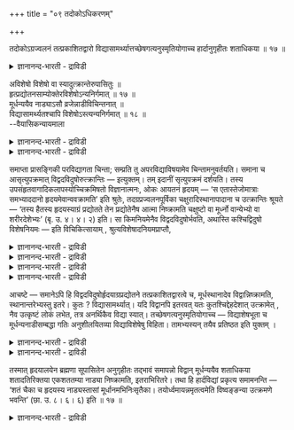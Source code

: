 +++
title = "०९ तदोकोऽधिकरणम्"

+++

तदोकोऽग्रज्वलनं तत्प्रकाशितद्वारो विद्यासामर्थ्यात्तच्छेषगत्यनुस्मृतियोगाच्च हार्दानुगृहीतः शताधिकया ॥ १७ ॥  
<details><summary>ज्ञानानन्द-भारती - द्राविडी</summary>

तदोगोक्रज्वलनम् तत्प्रगासिदत्वारो वित्यासामर्त्यात्तच्चे षगत्यनुस्म्रुदि योगाच्च हार्दाऩुक्रुहीद: सदादिगया ॥ १७ ॥
</details>

अविशेषो विशेषो वा स्यादुत्क्रान्तेरुपासितुः ॥  
हृत्प्रद्योतनसाम्योक्तेरविशेषोऽन्यनिर्गमात् ॥ १७ ॥  
मूर्धन्ययैव नाड्याऽसौ व्रजेन्नाडीविचिन्तनात् ॥  
विद्यासामर्थ्यतश्चापि विशेषोऽस्त्यन्यनिर्गमात् ॥ १८ ॥  
--वैयासिकन्यायमाला

<details><summary>ज्ञानानन्द-भारती - द्राविडी</summary>

उबासगऩुडैय उत्किरान्दियिल् वित्यासम् इल्लै या? अल्लदु वित्यासम् उण्डा? ह्रुदयम् पिरगासिक्कुम् ऎऩ्बदिल् समाऩत् तऩ्मै सॊल्वदाल्, मऱ्ऱवरिऩ् उत्किरान्दियिलिरुन्दु वित्यासम् किडैयादु।
</details>

<details><summary>ज्ञानानन्द-भारती - द्राविडी</summary>

सिरसिलुळ्ळ नाडि वऴियागत्ताऩ् इवऩ् पोगिऱाऩ्। नाडियैये सिन्दऩै सॆय्ददिऩालुम् उबासऩैयिऩ् सक्तियि ऩालुम्, मऱ्ऱवर् उत्किरान्दियिलिरुन्दु वित्यासम् उण्डु,
</details>

समाप्ता प्रासङ्गिकी परविद्यागता चिन्ता; सम्प्रति तु अपरविद्याविषयामेव चिन्तामनुवर्तयति। समाना च आसृत्युपक्रमात् विद्वदविदुषोरुत्क्रान्तिः — इत्युक्तम्। तम् इदानीं सृत्युपक्रमं दर्शयति। तस्य उपसंहृतवागादिकलापस्योच्चिक्रमिषतो विज्ञानात्मनः, ओकः आयतनं हृदयम् — ‘स एतास्तेजोमात्राः समभ्याददानो हृदयमेवान्ववक्रामति’ इति श्रुतेः, तदग्रप्रज्वलनपूर्विका चक्षुरादिस्थानापादाना च उत्क्रान्तिः श्रूयते — ‘तस्य हैतस्य हृदयस्याग्रं प्रद्योतते तेन प्रद्योतेनैष आत्मा निष्क्रामति चक्षुष्टो वा मूर्ध्नो वान्येभ्यो वा शरीरदेशेभ्यः’ (बृ. उ. ४। ४। २) इति। सा किमनियमेनैव विद्वदविदुषोर्भवति, अथास्ति कश्चिद्विदुषो विशेषनियमः — इति विचिकित्सायाम् , श्रुत्यविशेषादनियमप्राप्तौ,

<details><summary>ज्ञानानन्द-भारती - द्राविडी</summary>

(उबासगऩ्, उबासऩै सॆय्यादवऩ् इव्विरु वर्गळिऩ् उत्क्रान्दियुम् ऒरे मादिरिया अल्लदु वित्यासमुण्डा ऎऩ्ऱु सन्देहम्। हिरुदयत्तिऩ् नुऩियिल् पिरगासम् इरुवरुक्कुम् सममायिरुप्पदाल् उत्क्रान्दियुम् समम्दाऩ् ऎऩ्ऱु पूर्वबक्षम्।
</details>

<details><summary>ज्ञानानन्द-भारती - द्राविडी</summary>

उबासगऩ्, उबासऩा पलत्तालुम् सिरस्सिलुळ्ळ सुषुम्ऩा नाडि वऴियाग सॆल्वदै तियाऩिप्पदालुम् उत्तम लोगत्तै अडैवदऱ्काग सुषुम्ऩा नाडि वऴियागच् चॆल्गिऱाऩ्। मऱ्ऱवर्गळ् वेऱु नाडिगळ् वऴियागच् चॆल्गिऱार्गळ् ऎऩ्ऱु विसेषमिरुक्किऱदु ऎऩ्ऱु सित्तान्दम्)।
</details>

<details><summary>ज्ञानानन्द-भारती - द्राविडी</summary>

मत्तियिल् वन्द परवित्यै विषयमाऩ सिन्दऩै मुडिन्दुविट्टदु। इप्पॊऴुदो, अबरवित्या विषयमाग वुळ्ळ सिन्दऩैयैये तॊडर्गिऱार्। मार्क्कत्तिऩ्दुवक्कम् वरैयिल् वित्वाऩुक्कुम् वित्वाऩल्लाद वऩुक्कुम् वॆळिक्किळम्बुवदु समाऩम् ऎऩ्ऱु सॊल्लप् पट्टदु; इप्पॊऴुदु अन्द मार्क्कत्तिऩ् तुवक्कत्तैक् काट्टुगिऱार्; अडङ्गिविट्ट वाक् मुदलिय कूट्टमुळ्ळव ऩाय् वॆळिक्किळम्बविरुक्कुम् अन्द विक्ञाऩात्माविऱ्कु (जीवऩुक्कु) इरुप्पिडम्, इरुक्कुम् इडम्, ह्रुदयम् 'अवऩ् इन्द तेजोमात्तिरैगळै नऩ्गु ऎडुत्तुक् कॊण्डु ह्रुदयत्तैये अडैगिऱाऩ्” ऎऩ्ऱु सुरुदियिरुप्पदिऩाल् अदऩुडैय नुऩि ज्वलिप्पदै मुऩ्ऩिट्टुक् कॊण्डु कण् मुदलिय स्ताऩङ्गळि लिरुन्दु मेल् किळम्बुदल् सॊल्लप्पडुगिऱदु। “अन्द इवऩुडैय ह्रुदयत्तिऩ् नुऩि ज्वलिक्किऱदु। अन्द वॆळिच्चत्तिऩाल् इन्द आत्मा कण् वऴियागवो, सिरस् वऴियागवो, वेऱु सरीर तेसत्तिलिरुन्दो किळम्बु किऱाऩ्” (पिरुहत्।IV-४-२) ऎऩ्ऱु। अदु नियममिल्लामल् उबासगऩ्, उबासगऩल्लादवऩ् इरुवरुक्कुमे एऱ्पडुगिऱदा, अल्लदु उबासगऩुक्कु एदेऩुम् विसेष नियमम् उण्डा ऎऩ्ऱु सन्देहम् वरुम्बोदु।
</details>

<details><summary>ज्ञानानन्द-भारती - द्राविडी</summary>

पूर्वबक्षम् : सुरुदियिल् विसेषमिल्लाददिऩाल् नियममिल्लै।
</details>

आचष्टे — समानेऽपि हि विद्वदविदुषोर्हृदयाग्रप्रद्योतने तत्प्रकाशितद्वारत्वे च, मूर्धस्थानादेव विद्वान्निष्क्रामति, स्थानान्तरेभ्यस्तु इतरे। कुतः ? विद्यासामर्थ्यात्। यदि विद्वानपि इतरवत् यतः कुतश्चिद्देहदेशात् उत्क्रामेत् , नैव उत्कृष्टं लोकं लभेत, तत्र अनर्थिकैव विद्या स्यात्। तच्छेषगत्यनुस्मृतियोगाच्च — विद्याशेषभूता च मूर्धन्यनाडीसम्बद्धा गतिः अनुशीलयितव्या विद्याविशेषेषु विहिता। तामभ्यस्यन् तयैव प्रतिष्ठत इति युक्तम् ।

<details><summary>ज्ञानानन्द-भारती - द्राविडी</summary>

सित्तान्दम्: ऎऩ्ऱु एऱ्पडुम्बोदु सॊल्गिऱार्। उबासगऩुक्कुम्, उबासगऩल्लादवऩुक्कुम् ह्रुदयत् तिऩ् नुऩि ज्वलिप्पदु, अदिऩाल् पिरगासप्पडुत्तप्पडुम् वऴियैयुडैयदु, ऎऩ्बदु (इरण्डुम्) समाऩमायिरुन्द पोदिलुम्गूड, सिरस् ऎऩ्ऱ इडत्तिलिरुन्दुदाऩ् उबासगऩ् वॆळिक्किळम्बुगिऱाऩ्, मऱ्ऱवर्गळो वेऱु इडङ्गळिलिरुन्दु। एऩ्? वित्यैयिऩ् सामर्त्तियत्तिऩाल्, उबासगऩुक्कुम्गूड मऱ्ऱवर्गळैप्पोल एदेऩुमॊरु तेग तेसत्तिलिरुन्दु पुऱप्पडुवाऩागिल् मेलाऩ लोगत्तै अडैयवे माट्टाऩ्। अप्पडियिरुन्दाल्, उबासऩम् पिरयोजऩमऱ्ऱदागवे पोय्विडुम्।
</details>

<details><summary>ज्ञानानन्द-भारती - द्राविडी</summary>

अदऩुडैय अङ्गमाऩ कदियिऩ् निऩैप्पु इरुप्पदिऩालुम्, वित्यैक्कु अङ्गमायुळ्ळ सिरसिलुळ्ळ नाडी सम्बन्दमाऩ कदियुम् पऱ्पल वित्यैगळिल् तियाऩिक्कवेण्डियदाग विदिक्कप्पट्टिरुक्किऱदु। अदै अप्यासम् सॆय्गिऱवऩ् अन्द वऴियागवे पुऱप्पडु किऱाऩ् ऎऩ्बदु न्यायमागुम्।
</details>

तस्मात् हृदयालयेन ब्रह्मणा सूपासितेन अनुगृहीतः तद्भावं समापन्नो विद्वान् मूर्धन्ययैव शताधिकया शतादतिरिक्तया एकशततम्या नाड्या निष्क्रामति, इतराभिरितरे। तथा हि हार्दविद्यां प्रकृत्य समामनन्ति — ‘शतं चैका च हृदयस्य नाड्यस्तासां मूर्धानमभिनिःसृतैका। तयोर्ध्वमायन्नमृतत्वमेति विष्वङ्ङन्या उत्क्रमणे भवन्ति’ (छा. उ. ८। ६। ६) इति ॥ १७ ॥

<details><summary>ज्ञानानन्द-भारती - द्राविडी</summary>

आगैयाल् ह्रुदयत्तिल् कुडिगॊण्डिरुक्कुम्, नऩ्गु उबासिक्कप्पट्ट, पिरह्मत्तिऩाल् अऩुक्रहिक्कप् पट्टवऩाय्, अदऩ् स्वरूबत्तै अडैन्दवऩाय्, वित्वाऩ् सिरस्सिले उळ्ळ नूऱ्ऱुक्कु अदिगमाऩ, नूऱ्ऱुक्कु मेलाऩ, नूऱ्ऱियॊऩ्ऱावदु नाडी वऴियाग वॆळिक्किळम्बुगिऱाऩ्। मऱ्ऱवर्गळ् वेऱु वऴिगळाल् अव्विदमे, ह्रुदय सम्बन्दमाऩ (तहर) वित्यैयै ऎडुत्तुक्कॊण्डु "ह्रुदयत्तिल् नूऱुम्, ऒऩ्ऱुमाग नाडीगळ् इरुक्किऩ्ऱऩ। अवैगळिल् ऒऩ्ऱु सिरस्सै नोक्कि सॆल्लुगिऱदु। अदु वऴियाग मेले सॆल्लुबवऩ् मरणमऱ्ऱ तऩ्मैयै अडैगिऱाऩ्। पलविदमाऩ वेऱु नाडिगळ् वॆळिक्किळम्बुवदिल् ताऩ् उबयोगप्पडु किऩ्ऱऩ” ऎऩ्ऱु पिरसित्तम्।
</details>

